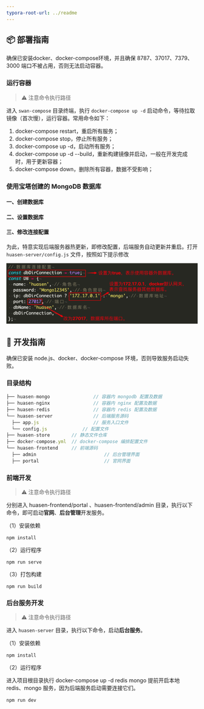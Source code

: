 ```yaml
---
typora-root-url: ../readme
---
```


## 📦 部署指南

确保已安装docker、docker-compose环境，并且确保 8787、37017、7379、3000 端口不被占用，否则无法启动容器。

### 运行容器

> ⚠️ 注意命令执行路径

进入 `swan-compose` 目录终端，执行 `docker-compose up -d` 启动命令，等待拉取镜像（首次慢），运行容器。常用命令如下：

1. docker-compose restart，重启所有服务；
2. docker-compose stop，停止所有服务；
3. docker-compose up -d，启动所有服务；
4. docker-compose up -d --build，重新构建镜像并启动，一般在开发完成时，用于更新容器；
5. docker-compose down，删除所有容器，数据不受影响；

### 使用宝塔创建的 MongoDB 数据库

#### 一、创建数据库

#### 二、设置数据库



#### 三、修改连接配置

为此，特意实现后端服务器热更新，即修改配置，后端服务自动更新并重启。打开 `huasen-server/config.js` 文件，按照如下提示修改

![image-20240513211748029](./image-20240513211748029.png)

## 🐛 开发指南

确保已安装 node.js、docker、docker-compose 环境，否则导致服务启动失败。

### 目录结构

```javascript
├── huasen-mongo 				// 容器内 mongodb 配置及数据
├── huasen-nginx 				// 容器内 nginx 配置及数据
├── huasen-redis 				// 容器内 redis 配置及数据
└── huasen-server				// 后端服务源码
  ├── app.js     				// 服务入口文件
  └── config.js   			// 配置文件
├── huasen-store       	// 静态文件仓库
├── docker-compose.yml 	// docker-compose 编排配置文件
└── huasen-frontend    	// 前端源码
  ├── admin  						// 后台管理界面
  ├── portal 						// 官网界面
```

### 前端开发

> ⚠️ 注意命令执行路径

分别进入 huasen-frontend/portal 、huasen-frontend/admin 目录，执行以下命令，即可启动**官网**、**后台管理**开发服务。

（1）安装依赖

```
npm install
```

（2）运行程序

```
npm run serve
```

（3）打包构建

```
npm run build
```

### 后台服务开发

> ⚠️ 注意命令执行路径

进入 `huasen-server` 目录，执行以下命令，启动**后台服务**。

（1）安装依赖

```
npm install
```

（2）运行程序

进入项目根目录执行 docker-compose up -d redis mongo 提前开启本地 redis、mongo 服务，因为后端服务启动需要连接它们。

```
npm run dev
```

